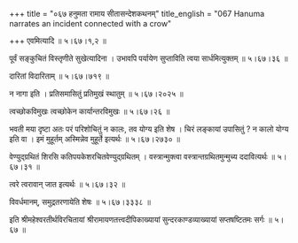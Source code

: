 +++
title = "०६७ हनुमता रामाय सीतासन्देशकथनम्"
title_english = "067 Hanuma narrates an incident connected with a crow"

+++
एवमित्यादि  ॥  ५।६७।१,२  ॥   

  

पूर्वं सङ्कुचितं विस्तृणीते सुखेत्यादिना । उभावपि पर्यायेण सुप्ताविति त्वया सार्धमित्युक्तम्  ॥  ५।६७।३६  ॥   

  

दारितां विदारिताम्  ॥  ५।६७।७१९  ॥   

  

न नागा इति । प्रतिसमासितुं प्रतिमुखं स्थातुम्  ॥  ५।६७।२०२५  ॥   

  

त्वच्छोकविमुखः त्वच्छोकेन कार्यान्तरविमुखः  ॥  ५।६७।२६  ॥   

  

भवती मया दृष्टा अतः परं परिशोचितुं न कालः, तव योग्य इति शेष । चिरं लङ्कायां उपासितुं ? न कालो योग्य इति वा । इमं मुहूर्तम् अस्मिन्नेव मुहूर्ते इत्यर्थः  ॥  ५।६७।२७३०  ॥   

  

वेण्युद्ग्रथितं शिरसि कतिपयकेशरचितवेण्युद्ग्रथितम् । वस्त्रान्मुक्त्वा वस्त्रान्तग्रथितमुन्मुच्य ददावित्यर्थः  ॥  ५।६७।३१  ॥   

  

त्वरे त्वरावान् जात इत्यर्थः  ॥  ५।६७।३२  ॥   

  

विवर्धमानम्, समुद्रतरणायेति शेषः  ॥  ५।६७।३३३८  ॥   

  

इति श्रीमहेश्वरतीर्थविरचितायां श्रीरामायणतत्त्वदीपिकाख्यायां सुन्दरकाण्डव्याख्यायां सप्तषष्टितमः सर्गः  ॥  ५।६७  ॥   

  

